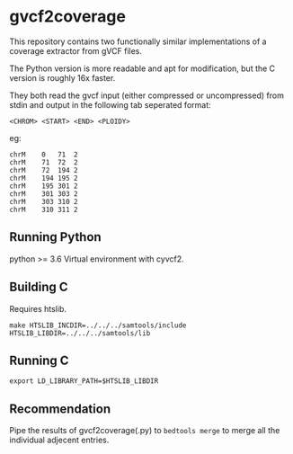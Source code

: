 gvcf2coverage
=============

This repository contains two functionally similar implementations of a coverage
extractor from gVCF files.

The Python version is more readable and apt for modification, but the C version
is roughly 16x faster.

They both read the gvcf input (either compressed or uncompressed) from stdin
and output in the following tab seperated format:

`<CHROM> <START> <END> <PLOIDY>`


eg:
```
chrM	0	71	2
chrM	71	72	2
chrM	72	194	2
chrM	194	195	2
chrM	195	301	2
chrM	301	303	2
chrM	303	310	2
chrM	310	311	2
```



Running Python
--------------

python >= 3.6
Virtual environment with cyvcf2.


Building C
----------

Requires htslib.

`make HTSLIB_INCDIR=../../../samtools/include HTSLIB_LIBDIR=../../../samtools/lib`


Running C
---------

`export LD_LIBRARY_PATH=$HTSLIB_LIBDIR`


Recommendation
--------------

Pipe the results of gvcf2coverage(.py) to `bedtools merge` to merge all the
individual adjecent entries.
